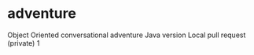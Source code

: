 adventure
=========

Object Oriented conversational adventure
Java version Local pull request (private)  1